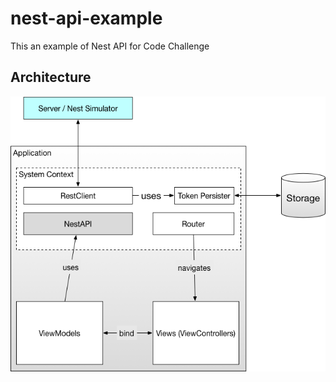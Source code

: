 # nest-api-example
This an example of Nest API for Code Challenge

## Architecture

![Application Architecture](https://github.com/J-Crichton/nest-api-example/blob/master/docs/NestAPIExampleArchitecture.png)
